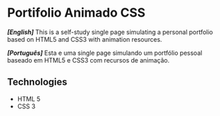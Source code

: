 # Portifolio Animado CSS

_**[English]**_ This is a self-study single page simulating a personal portfolio based on HTML5 and CSS3 with animation resources. 

_**[Português]**_ Esta e uma single page simulando um portfólio pessoal baseado em HTML5 e CSS3 com recursos de animação. 

## Technologies 

- HTML 5
- CSS 3